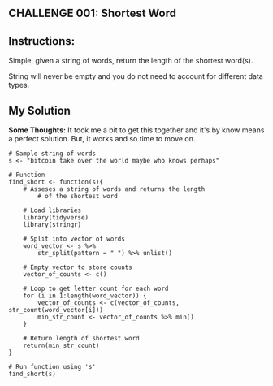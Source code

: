 ## CHALLENGE 001: Shortest Word

## Instructions:

Simple, given a string of words, return the length of the shortest word(s).

String will never be empty and you do not need to account for different data types.

## My Solution

**Some Thoughts:** It took me a bit to get this together and it's by know means a perfect solution. But, it works and so time to move on. 

    # Sample string of words
    s <- "bitcoin take over the world maybe who knows perhaps"

    # Function 
    find_short <- function(s){
        # Asseses a string of words and returns the length
            # of the shortest word

        # Load libraries
        library(tidyverse)
        library(stringr)

        # Split into vector of words
        word_vector <- s %>%
            str_split(pattern = " ") %>% unlist()

        # Empty vector to store counts
        vector_of_counts <- c()

        # Loop to get letter count for each word
        for (i in 1:length(word_vector)) {
            vector_of_counts <- c(vector_of_counts, str_count(word_vector[i]))
            min_str_count <- vector_of_counts %>% min()
        }

        # Return length of shortest word
        return(min_str_count)   
    }

    # Run function using 's'
    find_short(s)
